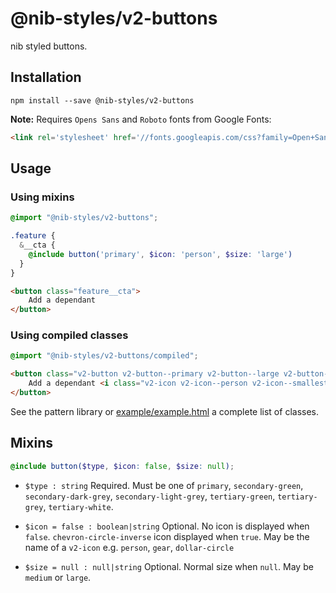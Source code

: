 # @nib-styles/v2-buttons

nib styled buttons.

## Installation

    npm install --save @nib-styles/v2-buttons

**Note:** Requires `Opens Sans` and `Roboto` fonts from Google Fonts:

```html
<link rel='stylesheet' href='//fonts.googleapis.com/css?family=Open+Sans:700|Roboto:700' />
```

## Usage

### Using mixins

```scss
@import "@nib-styles/v2-buttons";

.feature {
  &__cta {
    @include button('primary', $icon: 'person', $size: 'large')
  }
}
```

```html
<button class="feature__cta">
    Add a dependant
</button>
```

### Using compiled classes

```scss
@import "@nib-styles/v2-buttons/compiled";
```

```html
<button class="v2-button v2-button--primary v2-button--large v2-button--icon-on-right">
    Add a dependant <i class="v2-icon v2-icon--person v2-icon--smallest v2-icon--offset-descenders"></i>
</button>
```

See the pattern library or [example/example.html](example/example.html) a complete list of classes.

## Mixins

```scss
@include button($type, $icon: false, $size: null);
```

- `$type : string` Required. Must be one of `primary`, `secondary-green`, `secondary-dark-grey`, `secondary-light-grey`, `tertiary-green`, `tertiary-grey`, `tertiary-white`.

- `$icon = false : boolean|string` Optional. No icon is displayed when `false`. `chevron-circle-inverse` icon displayed when `true`. May be the name of a `v2-icon` e.g. `person`, `gear`, `dollar-circle`

- `$size = null : null|string` Optional. Normal size when `null`. May be `medium` or `large`.
